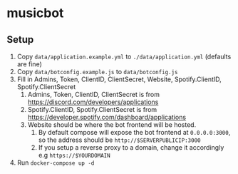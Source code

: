 # musicbot

## Setup

1. Copy `data/application.example.yml` to `./data/application.yml` (defaults are fine)
2. Copy `data/botconfig.example.js` to `data/botconfig.js`
3. Fill in Admins, Token, ClientID, ClientSecret, Website, Spotify.ClientID, Spotify.ClientSecret
    1. Admins, Token, ClientID, ClientSecret is from https://discord.com/developers/applications
    2. Spotify.ClientID, Spotify.ClientSecret is from https://developer.spotify.com/dashboard/applications
    3. Website should be where the bot frontend will be hosted.
        1. By default compose will expose the bot frontend at `0.0.0.0:3000`, so the address should be `http://$SERVERPUBLICIP:3000`
        2. If you setup a reverse proxy to a domain, change it accordingly e.g `https://$YOURDOMAIN`
4. Run `docker-compose up -d`